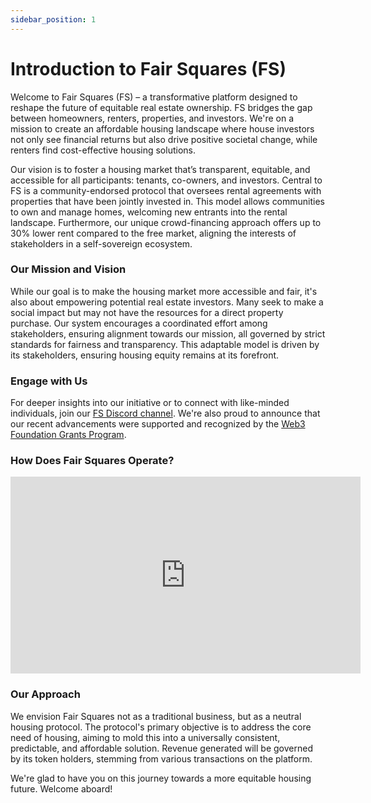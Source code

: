 ```yaml
---
sidebar_position: 1
---
```


# Introduction to Fair Squares (FS)

Welcome to Fair Squares (FS) – a transformative platform designed to reshape the future of equitable real estate ownership. FS bridges the gap between homeowners, renters, properties, and investors. We're on a mission to create an affordable housing landscape where house investors not only see financial returns but also drive positive societal change, while renters find cost-effective housing solutions.

Our vision is to foster a housing market that’s transparent, equitable, and accessible for all participants: tenants, co-owners, and investors. Central to FS is a community-endorsed protocol that oversees rental agreements with properties that have been jointly invested in. This model allows communities to own and manage homes, welcoming new entrants into the rental landscape. Furthermore, our unique crowd-financing approach offers up to 30% lower rent compared to the free market, aligning the interests of stakeholders in a self-sovereign ecosystem.

### Our Mission and Vision

While our goal is to make the housing market more accessible and fair, it's also about empowering potential real estate investors. Many seek to make a social impact but may not have the resources for a direct property purchase. Our system encourages a coordinated effort among stakeholders, ensuring alignment towards our mission, all governed by strict standards for fairness and transparency. This adaptable model is driven by its stakeholders, ensuring housing equity remains at its forefront.

### Engage with Us

For deeper insights into our initiative or to connect with like-minded individuals, join our [FS Discord channel](https://discord.gg/5u3dxE49V5). We're also proud to announce that our recent advancements were supported and recognized by the [Web3 Foundation Grants Program](https://github.com/w3f/Grants-Program).

### How Does Fair Squares Operate?

<iframe width="560" height="315" src="https://www.youtube-nocookie.com/embed/6l1n9SsK-yc" title="YouTube video player" frameborder="0" allow="accelerometer; autoplay; clipboard-write; encrypted-media; gyroscope; picture-in-picture; web-share" allowfullscreen></iframe>

### Our Approach

We envision Fair Squares not as a traditional business, but as a neutral housing protocol. The protocol's primary objective is to address the core need of housing, aiming to mold this into a universally consistent, predictable, and affordable solution. Revenue generated will be governed by its token holders, stemming from various transactions on the platform.

<!-- ### Governance Structure

We've established a three-tiered governance framework to ensure comprehensive oversight and management:

1. **Economic and Technical Tier:** Covering payment alternatives, KYC integrations, economic parameter changes, protocol updates, and compliance.

2. **Housing Protocol Tier:** Addressing return-on-rent, juror appointments, concerns, and parameter suggestions.

3. **Property Tier:** Focusing on maintenance, liability, insurance, representation, and tenancy agreements.

### Token Distribution

Our utmost priority lies in ensuring fairness in token distribution. Tokens, denoting protocol ownership and governance, will be distributed over an extended period, closely linked to active participation. Their primary function is to oversee governance and represent ownership within the protocol.

To dive deeper, explore our content categories: Learn, Guides, and Build. Navigate using the sidebar. Specifically, you'll find:

- **Light Paper**: Our foundational principles and mission.
- **Stakeholder Analysis**: An understanding of the ecosystem's key players.
- **Design and Architecture of Fair Squares**: An in-depth look at our framework. -->

We're glad to have you on this journey towards a more equitable housing future. Welcome aboard!